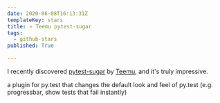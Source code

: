 ```yaml
---
date: 2020-06-08T16:13:31Z
templateKey: stars
title: ⭐ Teemu pytest-sugar
tags:
  - github-stars
published: True

---
```


I recently discovered [pytest-sugar](https://github.com/Teemu/pytest-sugar) by [Teemu](https://github.com/Teemu), and it's truly impressive.

a plugin for py.test that changes the default look and feel of py.test (e.g. progressbar, show tests that fail instantly)
